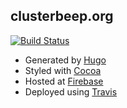 ## clusterbeep.org

[![Build Status](https://travis-ci.org/crcsmnky/clusterbeep.org.svg?branch=master)](https://travis-ci.org/crcsmnky/clusterbeep.org)

- Generated by [Hugo](https://gohugo.io)
- Styled with [Cocoa](https://github.com/nishanths/cocoa-hugo-theme)
- Hosted at [Firebase](https://firebase.google.com)
- Deployed using [Travis](https://travis-ci.org)
